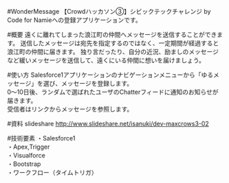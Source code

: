 #WonderMessage
【Crowdハッカソン③】シビックテックチャレンジ by Code for Namieへの登録アプリケーションです。

#概要
遠くに離れてしまった浪江町の仲間へメッセージを送信することができます。
送信したメッセージは宛先を指定するのではなく、一定期間が経過すると浪江町の仲間に届きます。
独り言だったり、自分の近況、励ましのメッセージなど緩いメッセージを送信して、遠くにいる仲間に想いを届けましょう。

#使い方
Salesforce1アプリケーションのナビゲーションメニューから「ゆるメッセージ」を選び、メッセージを登録します。  
0～10日後、ランダムで選ばれたユーザのChatterフィードに通知のお知らせが届きます。  
受信者はリンクからメッセージを参照します。

#資料
slideshare
<http://www.slideshare.net/isanuki/dev-maxcrows3-02>

#技術要素
・Salesforce1  
・Apex,Trigger  
・Visualforce  
・Bootstrap  
・ワークフロー（タイムトリガ）  
